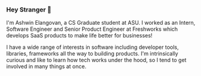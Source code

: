 ### Hey Stranger 👋

I'm Ashwin Elangovan, a CS Graduate student at ASU. I worked as an Intern, Software Engineer and Senior Product Engineer at Freshworks which develops SaaS products to make life better for businesses!

I have a wide range of interests in software including developer tools, libraries, frameworks all the way to building products. I'm intrinsically curious and like to learn how tech works under the hood, so I tend to get involved in many things at once.

